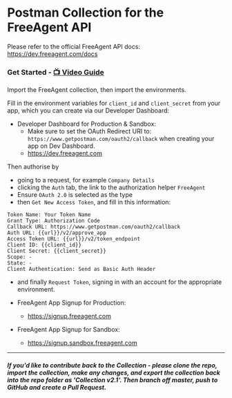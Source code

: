 # Postman Collection for the FreeAgent API

Please refer to the official FreeAgent API docs:
https://dev.freeagent.com/docs

### Get Started - [📺 Video Guide](https://youtu.be/2M182E9Jtmo)

Import the FreeAgent collection, then import the environments.

Fill in the environment variables for `client_id` and `client_secret` from your app, which you can create via our Developer Dashboard:


- Developer Dashboard for Production & Sandbox: 
  - Make sure to set the OAuth Redirect URI to: `https://www.getpostman.com/oauth2/callback` when creating your app on Dev Dashboard.
  - https://dev.freeagent.com


Then authorise by
- going to a request, for example `Company Details`
- clicking the `Auth` tab, the link to the authorization helper `FreeAgent`
- Ensure `OAuth 2.0` is selected as the type
- then `Get New Access Token`, and fill in this information:
```
Token Name: Your Token Name
Grant Type: Authorization Code
Callback URL: https://www.getpostman.com/oauth2/callback
Auth URL: {{url}}/v2/approve_app
Access Token URL: {{url}}/v2/token_endpoint
Client ID: {{client_id}}
Client Secret: {{client_secret}}
Scope: -
State: -
Client Authentication: Send as Basic Auth Header
````

- and finally `Request Token`, signing in with an account for the appropriate environment.


- FreeAgent App Signup for Production:
  - https://signup.freeagent.com

- FreeAgent App Signup for Sandbox:
  - https://signup.sandbox.freeagent.com

----
##### If you'd like to contribute back to the Collection - please clone the repo, import the collection, make any changes, and export the collection back into the repo folder as 'Collection v2.1'. Then branch off master, push to GitHub and create a Pull Request.

